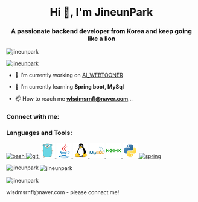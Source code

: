 <h1 align="center">Hi 👋, I'm JineunPark</h1>
<h3 align="center">A passionate backend developer from Korea and keep going like a lion</h3>

<p align="left"> <img src="https://komarev.com/ghpvc/?username=jineunpark&label=Profile%20views&color=0e75b6&style=flat" alt="jineunpark" /> </p>

<p align="left"> <a href="https://github.com/ryo-ma/github-profile-trophy"><img src="https://github-profile-trophy.vercel.app/?username=jineunpark" alt="jineunpark" /></a> </p>

- 🔭 I’m currently working on [AI_WEBTOONER](https://github.com/new-Capstone/WEBTOONER_Backend)

- 🌱 I’m currently learning **Spring boot, MySql**

- 📫 How to reach me **wlsdmsrnfl@naver.com**...

<h3 align="left">Connect with me:</h3>
<p align="left">
</p>

<h3 align="left">Languages and Tools:</h3>
<p align="left"> <a href="https://www.gnu.org/software/bash/" target="_blank" rel="noreferrer"> <img src="https://www.vectorlogo.zone/logos/gnu_bash/gnu_bash-icon.svg" alt="bash" width="40" height="40"/> </a> <a href="https://git-scm.com/" target="_blank" rel="noreferrer"> <img src="https://www.vectorlogo.zone/logos/git-scm/git-scm-icon.svg" alt="git" width="40" height="40"/> </a> <a href="https://golang.org" target="_blank" rel="noreferrer"> <img src="https://raw.githubusercontent.com/devicons/devicon/master/icons/go/go-original.svg" alt="go" width="40" height="40"/> </a> <a href="https://www.java.com" target="_blank" rel="noreferrer"> <img src="https://raw.githubusercontent.com/devicons/devicon/master/icons/java/java-original.svg" alt="java" width="40" height="40"/> </a> <a href="https://www.linux.org/" target="_blank" rel="noreferrer"> <img src="https://raw.githubusercontent.com/devicons/devicon/master/icons/linux/linux-original.svg" alt="linux" width="40" height="40"/> </a> <a href="https://www.mysql.com/" target="_blank" rel="noreferrer"> <img src="https://raw.githubusercontent.com/devicons/devicon/master/icons/mysql/mysql-original-wordmark.svg" alt="mysql" width="40" height="40"/> </a> <a href="https://www.nginx.com" target="_blank" rel="noreferrer"> <img src="https://raw.githubusercontent.com/devicons/devicon/master/icons/nginx/nginx-original.svg" alt="nginx" width="40" height="40"/> </a> <a href="https://www.python.org" target="_blank" rel="noreferrer"> <img src="https://raw.githubusercontent.com/devicons/devicon/master/icons/python/python-original.svg" alt="python" width="40" height="40"/> </a> <a href="https://spring.io/" target="_blank" rel="noreferrer"> <img src="https://www.vectorlogo.zone/logos/springio/springio-icon.svg" alt="spring" width="40" height="40"/> </a> </p>

<p><img align="left" src="https://github-readme-stats.vercel.app/api/top-langs?username=jineunpark&show_icons=true&locale=en&layout=compact" alt="jineunpark" /></p>

<p>&nbsp;<img align="center" src="https://github-readme-stats.vercel.app/api?username=jineunpark&show_icons=true&locale=en" alt="jineunpark" /></p>

<p><img align="center" src="https://github-readme-streak-stats.herokuapp.com/?user=jineunpark&" alt="jineunpark" /></p>
wlsdmsrnfl@naver.com - please connact me!

